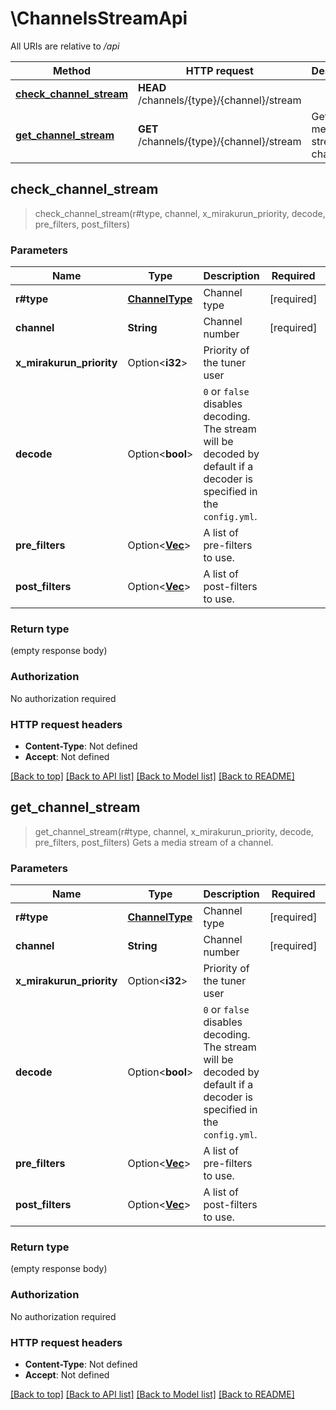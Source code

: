 # \ChannelsStreamApi

All URIs are relative to */api*

Method | HTTP request | Description
------------- | ------------- | -------------
[**check_channel_stream**](ChannelsStreamApi.md#check_channel_stream) | **HEAD** /channels/{type}/{channel}/stream | 
[**get_channel_stream**](ChannelsStreamApi.md#get_channel_stream) | **GET** /channels/{type}/{channel}/stream | Gets a media stream of a channel.



## check_channel_stream

> check_channel_stream(r#type, channel, x_mirakurun_priority, decode, pre_filters, post_filters)


### Parameters


Name | Type | Description  | Required | Notes
------------- | ------------- | ------------- | ------------- | -------------
**r#type** | [**ChannelType**](.md) | Channel type | [required] |
**channel** | **String** | Channel number | [required] |
**x_mirakurun_priority** | Option<**i32**> | Priority of the tuner user |  |
**decode** | Option<**bool**> | `0` or `false` disables decoding.  The stream will be decoded by default if a decoder is specified in the `config.yml`. |  |
**pre_filters** | Option<[**Vec<String>**](String.md)> | A list of pre-filters to use. |  |
**post_filters** | Option<[**Vec<String>**](String.md)> | A list of post-filters to use. |  |

### Return type

 (empty response body)

### Authorization

No authorization required

### HTTP request headers

- **Content-Type**: Not defined
- **Accept**: Not defined

[[Back to top]](#) [[Back to API list]](../README.md#documentation-for-api-endpoints) [[Back to Model list]](../README.md#documentation-for-models) [[Back to README]](../README.md)


## get_channel_stream

> get_channel_stream(r#type, channel, x_mirakurun_priority, decode, pre_filters, post_filters)
Gets a media stream of a channel.

### Parameters


Name | Type | Description  | Required | Notes
------------- | ------------- | ------------- | ------------- | -------------
**r#type** | [**ChannelType**](.md) | Channel type | [required] |
**channel** | **String** | Channel number | [required] |
**x_mirakurun_priority** | Option<**i32**> | Priority of the tuner user |  |
**decode** | Option<**bool**> | `0` or `false` disables decoding.  The stream will be decoded by default if a decoder is specified in the `config.yml`. |  |
**pre_filters** | Option<[**Vec<String>**](String.md)> | A list of pre-filters to use. |  |
**post_filters** | Option<[**Vec<String>**](String.md)> | A list of post-filters to use. |  |

### Return type

 (empty response body)

### Authorization

No authorization required

### HTTP request headers

- **Content-Type**: Not defined
- **Accept**: Not defined

[[Back to top]](#) [[Back to API list]](../README.md#documentation-for-api-endpoints) [[Back to Model list]](../README.md#documentation-for-models) [[Back to README]](../README.md)

